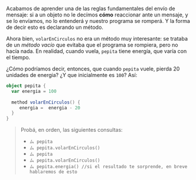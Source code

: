 Acabamos de aprender una de las reglas fundamentales del envío de mensaje: si a un objeto no le decímos **cómo** reaccionar ante un mensaje, y se lo envíamos, no lo entenderá y nuestro programa se romperá. Y la forma de decir esto es declarando un método. 

Ahora bien, `volarEnCirculos` no era un método muy interesante: se trataba de un _método vacío_ que evitaba que el programa se rompiera, pero no hacía nada. En realidad, cuando vuela, `pepita` tiene energía, que varía con el tiempo. 

¿Cómo podríamos decir, entonces, que cuando `pepita` vuele, pierda 20 unidades de energia? ¿Y que inicialmente es `100`? Así: 

```scala
object pepita {
  var energia = 100
  
  method volarEnCirculos() {
     energia =  energia - 20
  }
}
```

> Probá, en orden, las siguientes consultas: 
> 
> * `ム pepita`
> * `ム pepita.volarEnCirculos()`
> * `ム pepita`
> * `ム pepita.volarEnCirculos()`
> * `ム pepita.energia() //si el resultado te sorprende, en breve hablaremos de esto` 

